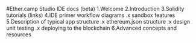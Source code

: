 #Ether.camp Studio IDE docs (beta)
1.Welcome 
2.Introduction
3.Solidity tutorials (links)
4.IDE primer workflow diagrams
     .x sandbox features
5.Description of typical app structure
     .x ethereum.json structure
     .x design unit testing
     .x deploying to the blockchain
6.Advanced concepts and resources



